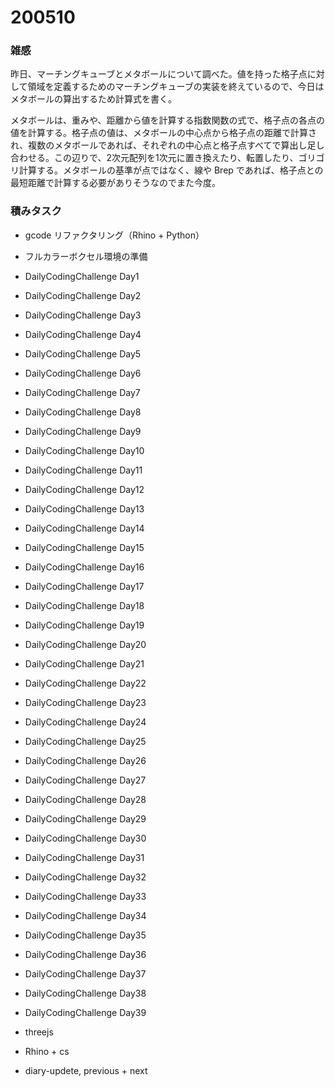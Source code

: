 # 200510  

### 雑感  

昨日、マーチングキューブとメタボールについて調べた。値を持った格子点に対して領域を定義するためのマーチングキューブの実装を終えているので、今日はメタボールの算出するため計算式を書く。  

メタボールは、重みや、距離から値を計算する指数関数の式で、格子点の各点の値を計算する。格子点の値は、メタボールの中心点から格子点の距離で計算され、複数のメタボールであれば、それぞれの中心点と格子点すべてで算出し足し合わせる。この辺りで、2次元配列を1次元に置き換えたり、転置したり、ゴリゴリ計算する。メタボールの基準が点ではなく、線や Brep であれば、格子点との最短距離で計算する必要がありそうなのでまた今度。  

### 積みタスク  

- gcode リファクタリング（Rhino + Python）  
- フルカラーボクセル環境の準備  
- DailyCodingChallenge Day1  
- DailyCodingChallenge Day2  
- DailyCodingChallenge Day3  
- DailyCodingChallenge Day4  
- DailyCodingChallenge Day5  
- DailyCodingChallenge Day6  
- DailyCodingChallenge Day7  
- DailyCodingChallenge Day8  
- DailyCodingChallenge Day9  
- DailyCodingChallenge Day10  
- DailyCodingChallenge Day11  
- DailyCodingChallenge Day12  
- DailyCodingChallenge Day13  
- DailyCodingChallenge Day14  
- DailyCodingChallenge Day15  
- DailyCodingChallenge Day16  
- DailyCodingChallenge Day17  
- DailyCodingChallenge Day18  
- DailyCodingChallenge Day19  
- DailyCodingChallenge Day20  
- DailyCodingChallenge Day21  
- DailyCodingChallenge Day22  
- DailyCodingChallenge Day23  
- DailyCodingChallenge Day24  
- DailyCodingChallenge Day25  
- DailyCodingChallenge Day26  
- DailyCodingChallenge Day27  
- DailyCodingChallenge Day28  
- DailyCodingChallenge Day29  
- DailyCodingChallenge Day30  
- DailyCodingChallenge Day31  
- DailyCodingChallenge Day32  
- DailyCodingChallenge Day33  
- DailyCodingChallenge Day34  
- DailyCodingChallenge Day35  
- DailyCodingChallenge Day36  
- DailyCodingChallenge Day37  
- DailyCodingChallenge Day38  
- DailyCodingChallenge Day39  

- threejs  
- Rhino + cs  
- diary-updete, previous + next  
